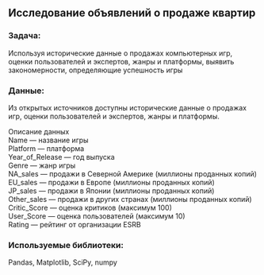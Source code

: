 ## Исследование объявлений о продаже квартир

### Задача:  
Используя исторические данные о продажах компьютерных игр, оценки пользователей и экспертов, жанры и платформы, выявить закономерности, определяющие успешность игры 

### Данные:   
Из открытых источников доступны исторические данные о продажах игр, оценки пользователей и экспертов, жанры и платформы. 

Описание данных  
Name — название игры  
Platform — платформа  
Year_of_Release — год выпуска  
Genre — жанр игры  
NA_sales — продажи в Северной Америке (миллионы проданных копий)  
EU_sales — продажи в Европе (миллионы проданных копий)  
JP_sales — продажи в Японии (миллионы проданных копий)  
Other_sales — продажи в других странах (миллионы проданных копий)  
Critic_Score — оценка критиков (максимум 100)  
User_Score — оценка пользователей (максимум 10)  
Rating — рейтинг от организации ESRB  

### Используемые библиотеки:  
Pandas, Matplotlib, SciPy, numpy
